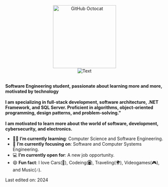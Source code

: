 <div>
    <div align=center>
        <img src="https://octodex.github.com/images/steroidtocat.png" alt="GitHub Octocat" height="200">
    </div>
    <div align=center>
        <img src="https://readme-typing-svg.herokuapp.com?font=Console&size=28&pause=1000&color=13F700&random=false&width=435&lines=%C2%A1Hello+World!%2C+I'm+Uriel;Software+Engineering+student" alt="Text" />
    </div>
    <div align=left>
        <br>
        <p>
            <strong>
                Software Engineering student, passionate about learning more and more, motivated by technology<br><br>
                I am specializing in full-stack development, software architecture, .NET Framework, and SQL Server. Proficient in algorithms, object-oriented programming, design patterns, and problem-solving."<br><br>
                I am motivated to learn more about the world of software, development, cybersecurity, and electronics.
            </strong>
        </p>
        <ul>
            <li>👨‍💻 <b>I’m currently learning</b>: Computer Science and Software Engineering.</li>
            <li>🎯 <b>I’m currently focusing on</b>: Software and Computer Systems Engineering.</li>
            <li>💻 <b>I’m currently open for</b>: A new job opportunity.</li>
            <li>😄 <b>Fun fact</b>: I love Cars(🚗), Codeing(🖥), Traveling(🌍), Videogames(🎮), and Music(🎶).</li>
        </ul>
    </div>

Last edited on: 2024